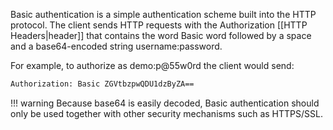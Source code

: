 Basic authentication is a simple authentication scheme built into the HTTP protocol. The client sends HTTP requests with the Authorization [[HTTP Headers|header]] that contains the word Basic word followed by a space and a base64-encoded string username:password. 

For example, to authorize as demo:p@55w0rd the client would send:

```bash
Authorization: Basic ZGVtbzpwQDU1dzByZA==
```

!!! warning
    Because base64 is easily decoded, Basic authentication should only be used together with other security mechanisms such as HTTPS/SSL.

